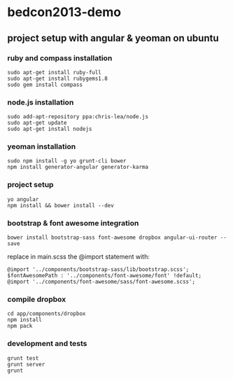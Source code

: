 bedcon2013-demo
===============

## project setup with angular & yeoman on ubuntu

### ruby and compass installation

    sudo apt-get install ruby-full
    sudo apt-get install rubygems1.8
    sudo gem install compass

### node.js installation

    sudo add-apt-repository ppa:chris-lea/node.js
    sudo apt-get update
    sudo apt-get install nodejs

### yeoman installation

    sudo npm install -g yo grunt-cli bower
    npm install generator-angular generator-karma

### project setup

    yo angular
    npm install && bower install --dev

### bootstrap & font awesome integration

    bower install bootstrap-sass font-awesome dropbox angular-ui-router --save

replace in main.scss the @import statement with:

    @import '../components/bootstrap-sass/lib/bootstrap.scss';
    $fontAwesomePath : '../components/font-awesome/font' !default;
    @import '../components/font-awesome/sass/font-awesome.scss';

### compile dropbox

    cd app/components/dropbox
    npm install
    npm pack


### development and tests
    grunt test
    grunt server
    grunt






